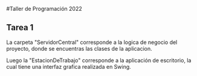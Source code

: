 #Taller de Programación 2022

## Tarea 1

La carpeta "ServidorCentral" corresponde a la logica de negocio del proyecto, donde se encuentras las clases de la aplicacion.

Luego la "EstacionDeTrabajo" corresponde a la aplicación de escritorio, la cual tiene una interfaz grafica realizada en Swing.
